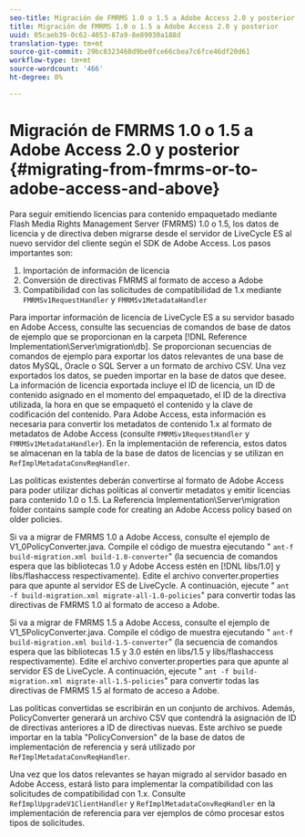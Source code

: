 ```yaml
---
seo-title: Migración de FMRMS 1.0 o 1.5 a Adobe Access 2.0 y posterior
title: Migración de FMRMS 1.0 o 1.5 a Adobe Access 2.0 y posterior
uuid: 05caeb39-0c62-4053-87a9-8e89030a188d
translation-type: tm+mt
source-git-commit: 29bc8323460d9be0fce66cbea7c6fce46df20d61
workflow-type: tm+mt
source-wordcount: '466'
ht-degree: 0%

---
```



# Migración de FMRMS 1.0 o 1.5 a Adobe Access 2.0 y posterior {#migrating-from-fmrms-or-to-adobe-access-and-above}

Para seguir emitiendo licencias para contenido empaquetado mediante Flash Media Rights Management Server (FMRMS) 1.0 o 1.5, los datos de licencia y de directiva deben migrarse desde el servidor de LiveCycle ES al nuevo servidor del cliente según el SDK de Adobe Access. Los pasos importantes son:

1. Importación de información de licencia
1. Conversión de directivas FMRMS al formato de acceso a Adobe
1. Compatibilidad con las solicitudes de compatibilidad de 1.x mediante `FMRMSv1RequestHandler` y `FMRMSv1MetadataHandler`

Para importar información de licencia de LiveCycle ES a su servidor basado en Adobe Access, consulte las secuencias de comandos de base de datos de ejemplo que se proporcionan en la carpeta [!DNL Reference Implementation\Server\migration\db]. Se proporcionan secuencias de comandos de ejemplo para exportar los datos relevantes de una base de datos MySQL, Oracle o SQL Server a un formato de archivo CSV. Una vez exportados los datos, se pueden importar en la base de datos que desee. La información de licencia exportada incluye el ID de licencia, un ID de contenido asignado en el momento del empaquetado, el ID de la directiva utilizada, la hora en que se empaquetó el contenido y la clave de codificación del contenido. Para Adobe Access, esta información es necesaria para convertir los metadatos de contenido 1.x al formato de metadatos de Adobe Access (consulte `FMRMSv1RequestHandler` y `FMRMSv1MetadataHandler`). En la implementación de referencia, estos datos se almacenan en la tabla de la base de datos de licencias y se utilizan en `RefImplMetadataConvReqHandler`.

Las políticas existentes deberán convertirse al formato de Adobe Access para poder utilizar dichas políticas al convertir metadatos y emitir licencias para contenido 1.0 o 1.5. La Referencia Implementation\Server\migration folder contains sample code for creating an Adobe Access policy based on older policies.

Si va a migrar de FMRMS 1.0 a Adobe Access, consulte el ejemplo de V1_0PolicyConverter.java. Compile el código de muestra ejecutando &quot; `ant-f build-migration.xml build-1.0-converter`&quot; (la secuencia de comandos espera que las bibliotecas 1.0 y Adobe Access estén en [!DNL libs/1.0] y libs/flashaccess respectivamente). Edite el archivo converter.properties para que apunte al servidor ES de LiveCycle. A continuación, ejecute &quot; `ant -f build-migration.xml migrate-all-1.0-policies`&quot; para convertir todas las directivas de FMRMS 1.0 al formato de acceso a Adobe.

Si va a migrar de FMRMS 1.5 a Adobe Access, consulte el ejemplo de V1_5PolicyConverter.java. Compile el código de muestra ejecutando &quot; `ant-f build-migration.xml build-1.5-converter`&quot; (la secuencia de comandos espera que las bibliotecas 1.5 y 3.0 estén en libs/1.5 y libs/flashaccess respectivamente). Edite el archivo converter.properties para que apunte al servidor ES de LiveCycle. A continuación, ejecute &quot; `ant -f build-migration.xml migrate-all-1.5-policies`&quot; para convertir todas las directivas de FMRMS 1.5 al formato de acceso a Adobe.

Las políticas convertidas se escribirán en un conjunto de archivos. Además, PolicyConverter generará un archivo CSV que contendrá la asignación de ID de directivas anteriores a ID de directivas nuevas. Este archivo se puede importar en la tabla &quot;PolicyConversion&quot; de la base de datos de implementación de referencia y será utilizado por `RefImplMetadataConvReqHandler`.

Una vez que los datos relevantes se hayan migrado al servidor basado en Adobe Access, estará listo para implementar la compatibilidad con las solicitudes de compatibilidad con 1.x. Consulte `RefImplUpgradeV1ClientHandler` y `RefImplMetadataConvReqHandler` en la implementación de referencia para ver ejemplos de cómo procesar estos tipos de solicitudes.
